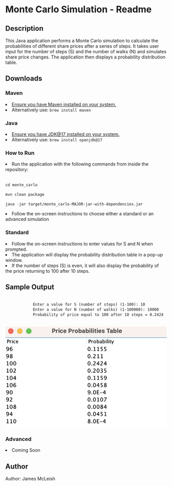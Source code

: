 <html>
    <h1>Monte Carlo Simulation - Readme</h1>
    <h2>Description</h2>
        <p>This Java application performs a Monte Carlo simulation to calculate the probabilities of different share prices after a series of steps. It takes user input for the number of steps (S) and the number of walks (N) and simulates share price changes. The application then displays a probability distribution table.</p>
    <h2>Downloads</h2>
        <h3> Maven</h3>
        <li><a href="https://maven.apache.org/install.html" >Ensure you have Maven installed on your system.</a></li>
        <li>Alternatively use: <code>brew install maven</code> </br> </li>
        <h3> Java </h3>
        <li><a href="https://www.oracle.com/uk/java/technologies/downloads/" >Ensure you have JDK@17 installed on your system.</a></li>
        <li>Alternatively use: <code>brew install openjdk@17</code> </br> </li>
    <h3>How to Run </h3>
        <li>Run the application with the following commands from inside the repository:</li> <br>
        <pre><code>cd monte_carlo</code></pre>
        <pre><code>mvn clean package</code></pre>
        <pre><code>java -jar target/monte_carlo-MAJOR-jar-with-dependencies.jar</code></pre>
        <li>Follow the on-screen instructions to choose either a standard or an advanced simulation</li>
    <h3> Standard </h3>
        <li>Follow the on-screen instructions to enter values for S and N when prompted.</li>
        <li>The application will display the probability distribution table in a pop-up window.</li>
        <li>If the number of steps (S) is even, it will also display the probability of the price returning to 100 after 10 steps.</li>
    <h2>Sample Output</h2>
        <pre><code>
            Enter a value for S (number of steps) (1-100): 10
            Enter a value for N (number of walks) (1-100000): 10000
            Probability of price equal to 100 after 10 steps = 0.2424
        </code></pre>
        <img src="public/price_probabilities_table.png">
    <h3> Advanced </h3>
        <li>Coming Soon</li>
    <h2>Author</h2>
        <p>Author: James McLeish</p>
</html>
